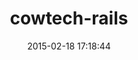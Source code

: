 ---
layout: post
title:  "cowtech-rails"
repo:   "ShogunPanda/cowtech-lib"
date:   2015-02-18 17:18:44
gemurl: http://github.com/ShogunPanda/cowtech-lib
---